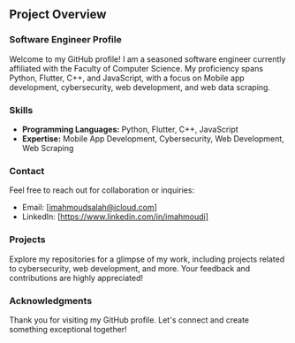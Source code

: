 ## Project Overview

### Software Engineer Profile

Welcome to my GitHub profile! I am a seasoned software engineer currently affiliated with the Faculty of Computer Science. My proficiency spans Python, Flutter, C++, and JavaScript, with a focus on Mobile app development, cybersecurity, web development, and web data scraping.

### Skills

- **Programming Languages:** Python, Flutter, C++, JavaScript
- **Expertise:** Mobile App Development, Cybersecurity, Web Development, Web Scraping

### Contact

Feel free to reach out for collaboration or inquiries:

- Email: [imahmoudsalah@icloud.com]
- LinkedIn: [https://www.linkedin.com/in/imahmoudi]

### Projects

Explore my repositories for a glimpse of my work, including projects related to cybersecurity, web development, and more. Your feedback and contributions are highly appreciated!

### Acknowledgments

Thank you for visiting my GitHub profile. Let's connect and create something exceptional together!
